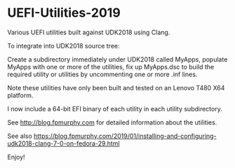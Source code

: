 # UEFI-Utilities-2019

Various UEFI utilities built against UDK2018 using Clang.

To integrate into UDK2018 source tree:

Create a subdirectory immediately under UDK2018 called MyApps, populate MyApps with one or more of the utilities, fix up MyApps.dsc to build the required utility or utilities by uncommenting one or more .inf lines.

Note these utilities have only been built and tested on an Lenovo T480 X64 platform.

I now include a 64-bit EFI binary of each utility in each utility subdirectory.

See http://blog.fpmurphy.com for detailed information about the utilities.

See also https://blog.fpmurphy.com/2019/01/installing-and-configuring-udk2018-clang-7-0-on-fedora-29.html

Enjoy!
